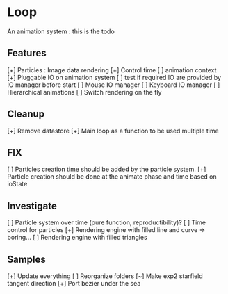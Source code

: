 # Loop
An animation system : this is the todo

## Features
 [+] Particles : Image data rendering
 [+] Control time
 [ ] animation context
 [+] Pluggable IO on animation system
 [ ] test if required IO are provided by IO manager before start
 [ ] Mouse IO manager
 [ ] Keyboard IO manager
 [ ] Hierarchical animations
 [ ] Switch rendering on the fly

## Cleanup 
 [+] Remove datastore
 [+] Main loop as a function to be used multiple time

## FIX
 [ ] Particles creation time should be added by the particle system.
 [+] Particle creation should be done at the animate phase and time based on ioState

## Investigate 
 [ ] Particle system over time (pure function, reproductibility)?
 [ ] Time control for particles
 [+] Rendering engine with filled line and curve => boring...
 [ ] Rendering engine with filled triangles

## Samples 
 [+] Update everything
 [ ] Reorganize folders
 [~] Make exp2 starfield tangent direction
 [+] Port bezier under the sea
